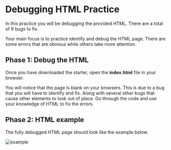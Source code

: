 # Debugging HTML Practice

In this practice you will be debugging the provided HTML. There are a total
of 9 bugs to fix.
 
Your main focus is to practice identify and debug the HTML page. There are some
errors that are obvious while others take more attention.

## Phase 1: Debug the HTML

Once you have downloaded the starter, open the __index.html__ file in your
browser.

You will notice that the page is blank on your browsers. This is due to a bug
that you will have to identify and fix. Along with several other bugs that cause other elements to look out of place. Go through the code and use your knowledge
of HTML to fix the errors.

## Phase 2: HTML example

The fully debugged HTML page should look like the example below.

![example]

[example]: https://appacademy-open-assets.s3.us-west-1.amazonaws.com/Module-Solo-Prep-Work/assets/debugging-html-example.png